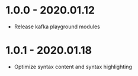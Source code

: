 # 1.0.0 - 2020.01.12
- Release kafka playground modules

# 1.0.1 - 2020.01.18
- Optimize syntax content and syntax highlighting